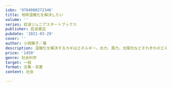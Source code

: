 ```yaml
---
isbn: '9784000272346'
title: 地球温暖化を解決したい
volume: ''
series: 岩波ジュニアスタートブックス
publisher: 岩波書店
pubdate: '2021-03-29'
cover: ''
author: 小西雅子／著
description: 温暖化を解決するカギはエネルギー。水力、風力、太陽光などそれぞれのエネルギーの特徴を解説します。
price: '1450'
genre: 社会科学
target: 一般
format: 全集・双書
content: 社会

---
```

